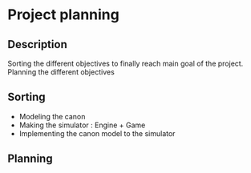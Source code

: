 # Project planning

## Description

Sorting the different objectives to finally reach main goal of the project.
Planning the different objectives 

## Sorting

- Modeling the canon
- Making the simulator : Engine + Game
- Implementing the canon model to the simulator

## Planning

